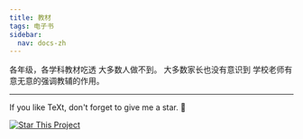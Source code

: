 ```yaml
---
title: 教材
tags: 电子书
sidebar:
  nav: docs-zh
---
```


各年级，各学科教材吃透
大多数人做不到。
大多数家长也没有意识到
学校老师有意无意的强调教辅的作用。


<!--more-->

---

If you like TeXt, don't forget to give me a star. :star2:

[![Star This Project](https://img.shields.io/github/stars/kitian616/jekyll-TeXt-theme.svg?label=Stars&style=social)](https://github.com/kitian616/jekyll-TeXt-theme/)